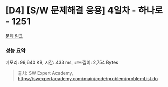 # [D4] [S/W 문제해결 응용] 4일차 - 하나로 - 1251 

[문제 링크](https://swexpertacademy.com/main/code/problem/problemDetail.do?contestProbId=AV15StKqAQkCFAYD) 

### 성능 요약

메모리: 99,640 KB, 시간: 433 ms, 코드길이: 2,754 Bytes



> 출처: SW Expert Academy, https://swexpertacademy.com/main/code/problem/problemList.do